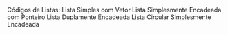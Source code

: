 Códigos de Listas:
  Lista Simples com Vetor
  Lista Simplesmente Encadeada com Ponteiro
  Lista Duplamente Encadeada
  Lista Circular Simplesmente Encadeada
